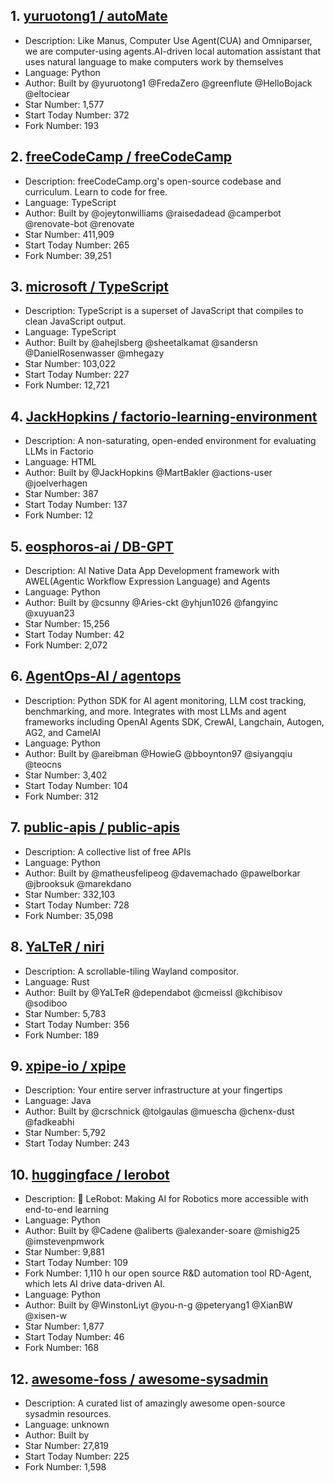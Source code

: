 ## 1. [yuruotong1 / autoMate](https://github.com/yuruotong1/autoMate)
- Description: Like Manus, Computer Use Agent(CUA) and Omniparser, we are computer-using agents.AI-driven local automation assistant that uses natural language to make computers work by themselves
- Language: Python
- Author: Built by @yuruotong1 @FredaZero @greenflute @HelloBojack @eltociear
- Star Number: 1,577
- Start Today Number: 372
- Fork Number: 193

## 2. [freeCodeCamp / freeCodeCamp](https://github.com/freeCodeCamp/freeCodeCamp)
- Description: freeCodeCamp.org's open-source codebase and curriculum. Learn to code for free.
- Language: TypeScript
- Author: Built by @ojeytonwilliams @raisedadead @camperbot @renovate-bot @renovate
- Star Number: 411,909
- Start Today Number: 265
- Fork Number: 39,251

## 3. [microsoft / TypeScript](https://github.com/microsoft/TypeScript)
- Description: TypeScript is a superset of JavaScript that compiles to clean JavaScript output.
- Language: TypeScript
- Author: Built by @ahejlsberg @sheetalkamat @sandersn @DanielRosenwasser @mhegazy
- Star Number: 103,022
- Start Today Number: 227
- Fork Number: 12,721

## 4. [JackHopkins / factorio-learning-environment](https://github.com/JackHopkins/factorio-learning-environment)
- Description: A non-saturating, open-ended environment for evaluating LLMs in Factorio
- Language: HTML
- Author: Built by @JackHopkins @MartBakler @actions-user @joelverhagen
- Star Number: 387
- Start Today Number: 137
- Fork Number: 12

## 5. [eosphoros-ai / DB-GPT](https://github.com/eosphoros-ai/DB-GPT)
- Description: AI Native Data App Development framework with AWEL(Agentic Workflow Expression Language) and Agents
- Language: Python
- Author: Built by @csunny @Aries-ckt @yhjun1026 @fangyinc @xuyuan23
- Star Number: 15,256
- Start Today Number: 42
- Fork Number: 2,072

## 6. [AgentOps-AI / agentops](https://github.com/AgentOps-AI/agentops)
- Description: Python SDK for AI agent monitoring, LLM cost tracking, benchmarking, and more. Integrates with most LLMs and agent frameworks including OpenAI Agents SDK, CrewAI, Langchain, Autogen, AG2, and CamelAI
- Language: Python
- Author: Built by @areibman @HowieG @bboynton97 @siyangqiu @teocns
- Star Number: 3,402
- Start Today Number: 104
- Fork Number: 312

## 7. [public-apis / public-apis](https://github.com/public-apis/public-apis)
- Description: A collective list of free APIs
- Language: Python
- Author: Built by @matheusfelipeog @davemachado @pawelborkar @jbrooksuk @marekdano
- Star Number: 332,103
- Start Today Number: 728
- Fork Number: 35,098

## 8. [YaLTeR / niri](https://github.com/YaLTeR/niri)
- Description: A scrollable-tiling Wayland compositor.
- Language: Rust
- Author: Built by @YaLTeR @dependabot @cmeissl @kchibisov @sodiboo
- Star Number: 5,783
- Start Today Number: 356
- Fork Number: 189

## 9. [xpipe-io / xpipe](https://github.com/xpipe-io/xpipe)
- Description: Your entire server infrastructure at your fingertips
- Language: Java
- Author: Built by @crschnick @tolgaulas @muescha @chenx-dust @fadkeabhi
- Star Number: 5,792
- Start Today Number: 243

## 10. [huggingface / lerobot](https://github.com/huggingface/lerobot)
- Description: 🤗 LeRobot: Making AI for Robotics more accessible with end-to-end learning
- Language: Python
- Author: Built by @Cadene @aliberts @alexander-soare @mishig25 @imstevenpmwork
- Star Number: 9,881
- Start Today Number: 109
- Fork Number: 1,110
h our open source R&D automation tool RD-Agent, which lets AI drive data-driven AI.
- Language: Python
- Author: Built by @WinstonLiyt @you-n-g @peteryang1 @XianBW @xisen-w
- Star Number: 1,877
- Start Today Number: 46
- Fork Number: 168

## 12. [awesome-foss / awesome-sysadmin](https://github.com/awesome-foss/awesome-sysadmin)
- Description: A curated list of amazingly awesome open-source sysadmin resources.
- Language: unknown
- Author: Built by
- Star Number: 27,819
- Start Today Number: 225
- Fork Number: 1,598